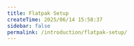 ```yaml
---
title: Flatpak Setup
createTime: 2025/06/14 15:58:37
sidebar: false
permalink: /introduction/flatpak-setup/
---
```

